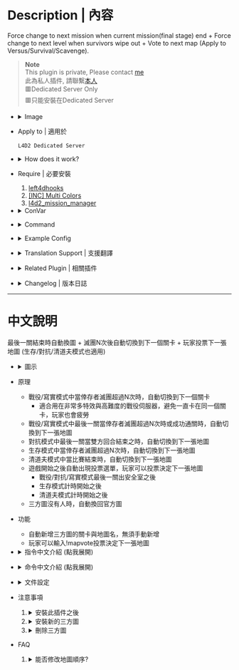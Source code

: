 # Description | 內容
Force change to next mission when current mission(final stage) end + Force change to next level when survivors wipe out + Vote to next map (Apply to Versus/Survival/Scavenge).

> __Note__ <br/>
This plugin is private, Please contact [me](https://github.com/fbef0102/Game-Private_Plugin#私人插件列表-private-plugins-list)<br/>
此為私人插件, 請聯繫[本人](https://github.com/fbef0102/Game-Private_Plugin#私人插件列表-private-plugins-list)
<br/>🟥Dedicated Server Only
<br/>🟥只能安裝在Dedicated Server

* <details><summary>Image</summary>

	* Automatically change next level when survivors wipe out in coop/realism
	<br/>![sm_l4d_mapchanger_1](image/sm_l4d_mapchanger_1.jpg)
	* Players can vote next map
	<br/>![sm_l4d_mapchanger_2](image/sm_l4d_mapchanger_2.jpg)
	<br/>![sm_l4d_mapchanger_3](image/sm_l4d_mapchanger_3.jpg)
</details>

* Apply to | 適用於
	```
	L4D2 Dedicated Server
	```

* <details><summary>How does it work?</summary>

	* Automatically change next level when survivors wipe out in coop/realism
	* Automatically change next map when survivors wipe out in survival
	* Automatically change next map when match end in scavenge
	* Automatically change next map when final ends in versus/cooo/realism
	* Automatic parsing of custom maps vpk files - no need to add map names manually
	* Next map vote starts when 
		* Leaving the saferoom
		* Survival/Scavenge round starts 
	* Auto change map to official map if no one in server when playing custom maps
</details>

* Require | 必要安裝
	1. [left4dhooks](https://forums.alliedmods.net/showthread.php?t=321696)
	2. [[INC] Multi Colors](https://github.com/fbef0102/L4D1_2-Plugins/releases/tag/Multi-Colors)
	3. [l4d2_mission_manager](https://github.com/fbef0102/L4D2-Plugins/tree/master/l4d2_mission_manager)

* <details><summary>ConVar</summary>

	* cfg/sourcemod/sm_l4d_mapchanger.cfg
		```php
		// Mission for change by default on final map in coop/realism.
		// Empty=Use configs/missioncycle.coop.txt map order
		sm_l4d_fmc_def_coop ""

		// Map for change by default in survival.
		// Empty=Use configs/missioncycle.survival.txt map order
		sm_l4d_fmc_def_survival "c5m5_bridge"

		// Mission for change by default on final map in versus.
		// Empty=Use configs/missioncycle.versus.txt map order
		sm_l4d_fmc_def_versus ""

		// Map for change by default in scavenge.
		// Empty=Use configs/missioncycle.scavenge.txt map order
		sm_l4d_fmc_def_scavenge "c14m1_junkyard"

		// Quantity of rounds (tries) events survivors wipe out before force of changelevel on non-final maps in coop/realism (0=Off)
		sm_l4d_fmc_crec_coop_map "3"

		// Quantity of rounds (tries) events survivors wipe out before force of changelevel on final maps in coop/realism (0=Off)
		sm_l4d_fmc_crec_coop_final "3"

		// Quantity of rounds (tries) events survivors wipe out before force of changelevel in survival. (0=Off)
		sm_l4d_fmc_crec_survival_map "5"

		// After final map finishes, delay before force of changelevel in versus. (0=Don't force to change map)
		sm_l4d_fmc_delay_vs "13.0"

		// After quantity of survival rounds (tries), delay before force of changelevel in survival. (0=Don't force to change map)
		sm_l4d_fmc_delay_survival "15.0"

		// After scavenge match ends, delay before force of changelevel in scavenge. (0=Don't force to change map)
		sm_l4d_fmc_delay_scavenge "15.0"

		// In coop/realism final map, when to change next map? 
		// -1=Wait until campaign credit end or players press space to skip credit.
		// 0=Don't force to change map
		// >0: After final rescue vehicle leaving, delay before force of changelevel
		sm_l4d_fmc_delay_coop_final "15.0"

		// Enables next mission and how many chances left to advertise to players.
		sm_l4d_fmc_announce "1"

		// If 1, Enables players to vote for the next map or campaign.
		sm_l4d_fmc_voting_system_enabled "1"

		// When to display vote menu to player in coop/versus/realim? 0=When survivors leave the saferoom, 1=When final rescue starts
		sm_l4d_fmc_voting_system_when "1"

		// How the next campaign/map is advertised during a finale and scavenge/survival map [0 = DISABLED, 1 = HINT TEXT, 2 = CHAT TEXT]
		sm_l4d_fmc_next_map_ad_mode "2"

		// Time in seconds between advertisements for the next campaign/map on finales and scavenge/survival maps. (0=Off)
		sm_l4d_fmc_next_map_ad_interval "120.0"

		// Time in seconds to wait after survivors leave the start area to advertise voting system. (0=Off)
		sm_l4d_fmc_voting_ad_delay_time "10.0"

		// If 1, Excludes current map(s) from the map voting menu
		sm_l4d_fmc_next_map_menu_excludes "1"

		// Controls the maps shown in the next map voting menu [0 = Official and addon maps, 1 = Official maps only, 2 = Addon maps only]
		sm_l4d_fmc_next_map_menu_options "0"

		// Controls the order of maps shown in the next map voting menu [0 = Official then addon maps, 1 = Random]
		sm_l4d_fmc_next_map_menu_order "0"

		// If 1, The server automatically switch to the first available official map when no one is playing a 3-rd map
		sm_l4d_fmc_prevent_empty_server "1"
		```
</details>

* <details><summary>Command</summary>
	
	* **Display Next Map**
		```php
		sm_fmc_nextmap
		sm_fmc
		```

	* **Vote the next map**
		```php
		sm_mapvote
		```

	* **See all the votes**
		```php
		sm_mapvotes
		```
</details>

* <details><summary>Example Config</summary>

	* [data/sm_l4d_mapchanger.txt](data/sm_l4d_mapchanger.txt)
		```php
		"ForceMissionChangerSettings"
		{
			"c1m2_streets"
			{
				"chapter_nextmap" "c5m3_cemetery" // <-- next chapter in coop/versus/realism
				"chapter_nextname" "c5m3_cemetery" // <-- Translation phrase in maps.phrases.txt or missions.phrases.txt
			}

			"c8m5_rooftop" // current map
			{
				"next mission map" "c9m2_lots"   // <-- next campaign in coop/versus/realism
				"next mission name" "L4D2C9"  	// <-- Translation phrase in maps.phrases.txt or missions.phrases.txt
				
				"survival_nextmap" "c1m2_streets"	// <-- next map in survival mode
				"survival_nextname" "c1m2_streets" 	// <-- Translation phrase in maps.phrases.txt or missions.phrases.txt

				"scavenge_nextmap" "c2m1_highway" // <-- next map in scavenge mode
				"scavenge_nextname" "c2m1_highway" // <-- Translation phrase in maps.phrases.txt or missions.phrases.txt
			}

			// If map name not in this file
			// In Coop/Realism, Next map would be: sm_l4d_fmc_def_coop "xxxxx"，if convar value empty, then map order in configs/missioncycle.coop.txt
			// In Versus, Next map would be: sm_l4d_fmc_def_versus "xxxxx"，if convar value empty, then map order in configs/missioncycle.versus.txt
			// In Survival, Next map would be: sm_l4d_fmc_def_survival "xxxxx"，if convar value empty, then map order in configs/missioncycle.survival.txt
			// In Scavenge, Next map would be: sm_l4d_fmc_def_scavenge "xxxxx"，if convar value empty, then map order in configs/missioncycle.scavenge.txt
		} 
		```

	* [configs/finale.coop.txt](configs/finale.coop.txt)
		```php
		// The following maps will be treated as finale maps in Coop/Versus/Realism mode mode. Example: c1m1_hotel. Do not delete this line!
		l4d2_deathcraft_05_lighthouse
		l4d2_minecraft_evolution
		```
</details>

* <details><summary>Translation Support | 支援翻譯</summary>

	```
	English
	繁體中文
	简体中文
	```
</details>

* <details><summary>Related Plugin | 相關插件</summary>

	1. [l4d_restartmap_command](https://github.com/fbef0102/Game-Private_Plugin/tree/main/L4D_插件/Map_%E9%97%9C%E5%8D%A1/l4d_restartmap_command): Admin say !restartmap to restart current map + Force of restartmap after Quantity of rounds (tries) events survivors wipe out
		> 管理員輸入!restartmap能重新地圖關卡 + 滅團N次後重新地圖

	2. [l4d_random_map_vote](https://github.com/fbef0102/Game-Private_Plugin/tree/main/L4D_插件/Map_%E9%97%9C%E5%8D%A1/l4d_random_map_vote):Vote to change map, the map is chosen randomly from data
		> 投票更換地圖，但是地圖是隨機挑選的
</details>

* <details><summary>Changelog | 版本日誌</summary>

	* v1.7h (2024-11-12)
		* Update cvars

	* v1.6h (2024-9-29)
		* In coop/realism mode, force of changelevel in coop/realism after campaign credit end or players press space to skip credit
		* Update cvars

	* v1.5h (2024-9-12)
		* Fixed mapvote menu error after server startup
		* Update Data

	* v1.4h (2024-4-16)
		* Change next chapter in coop/realism/versus
		* Update Data

	* v1.3h (2024-2-7)
		* Fixed vote menu wrong map order

	* v1.2h (2024-1-7)
		* Fixed cvar is not working

	* v1.1h (2023-4-18)
		* Optimize code
		* Fixed next map not working in custom final maps

	* v1.0h (2023-4-17)
		* Support Scavenge Mode. After scavenge match ends, force to change next map
		* Player can vote the next map in survival/scavenge or next campaign in coop/versus
		* Require l4d2_mission_manager
		* Code Credit: [Automatic Campaign Switcher (ACS) from Chris7c0](https://github.com/Chris7c0/ACS)

	* v1.4.0
		* [Original Plugin by Dionys](https://forums.alliedmods.net/showthread.php?t=81982)
</details>

- - - -
# 中文說明
最後一關結束時自動換圖 + 滅團N次後自動切換到下一個關卡 + 玩家投票下一張地圖 (生存/對抗/清道夫模式也適用)

* <details><summary>圖示</summary>

	* 自動切換到下一張地圖
	<br/>![sm_l4d_mapchanger_1_zho](image/zho/sm_l4d_mapchanger_1_zho.jpg)
	* 玩家可以投票選擇下一張地圖 (會自動顯示所有地圖包括三方圖)
	<br/>![sm_l4d_mapchanger_2_zho](image/zho/sm_l4d_mapchanger_2_zho.jpg)
	<br/>![sm_l4d_mapchanger_3_zho](image/zho/sm_l4d_mapchanger_3_zho.jpg)
</details>

* 原理
	* 戰役/寫實模式中當倖存者滅團超過N次時，自動切換到下一個關卡
		* 適合用在非常多特效與高難度的戰役伺服器，避免一直卡在同一個關卡，玩家也會疲勞
	* 戰役/寫實模式中最後一關當倖存者滅團超過N次時或成功通關時，自動切換到下一張地圖
	* 對抗模式中最後一關當雙方回合結束之時，自動切換到下一張地圖
	* 生存模式中當倖存者滅團超過N次時，自動切換到下一張地圖
	* 清道夫模式中當比賽結束時，自動切換到下一張地圖
	* 遊戲開始之後自動出現投票選單，玩家可以投票決定下一張地圖
		* 戰役/對抗/寫實模式最後一關出安全室之後
		* 生存模式計時開始之後
		* 清道夫模式計時開始之後
	* 三方圖沒有人時，自動換回官方圖

* 功能
	* 自動新增三方圖的關卡與地圖名，無須手動新增
	* 玩家可以輸入!mapvote投票決定下一張地圖

* <details><summary>指令中文介紹 (點我展開)</summary>

	* cfg/sourcemod/sm_l4d_mapchanger.cfg
		```php
		// 預設 戰役/寫實模式 最終關之後的下一張地圖
		// 空=下一張地圖依照configs/missioncycle.coop.txt的地圖順序
		sm_l4d_fmc_def_coop ""

		// 預設 生存模式 的下一張地圖
		// 空=下一張地圖依照configs/missioncycle.survival.txt的地圖順序
		sm_l4d_fmc_def_survival "c5m5_bridge"

		// 預設 對抗模式 最終關之後的下一張地圖
		// 空=下一張地圖依照configs/missioncycle.versus.txt的地圖順序
		sm_l4d_fmc_def_versus ""

		// 預設 清道夫模式 的下一張地圖
		// 空=下一張地圖依照configs/missioncycle.scavenge.txt的地圖順序
		sm_l4d_fmc_def_scavenge "c14m1_junkyard"

		// 戰役/寫實模式 下非最終關卡，生還者滅團超過三次則切換到下一個關卡 (0=關閉這項功能)
		sm_l4d_fmc_crec_coop_map "3"

		// 戰役/寫實模式 下最終關卡，生還者滅團超過三次則切換到下一張地圖 (0=關閉這項功能)
		sm_l4d_fmc_crec_coop_final "3"

		// 生存模式 下最終關卡，生還者滅團超過五次則切換到下一張地圖. (0=關閉這項功能)
		sm_l4d_fmc_crec_survival_map "5"

		// 對抗模式 最終關結束時，13秒之後切換下一張地圖. (0=不要切換地圖)
		sm_l4d_fmc_delay_vs "13.0"

		// 生存模式 回合結束時，15秒之後切換下一張地圖. (0=不要切換地圖)
		sm_l4d_fmc_delay_survival "15.0"

		// 清道夫模式 比賽結束時，15秒之後切換下一張地圖. (0=不要切換地圖)
		sm_l4d_fmc_delay_scavenge "15.0"

		// 戰役/寫實模式 最後一關結束後，何時換圖?
		// -1=地圖統計表跑完之後或是玩家們按下"空白鍵-投票跳過"
		// 0=不要切換地圖
		// >0: 上了救援載具並且等待此秒數之後切換下一張地圖
		sm_l4d_fmc_delay_coop_final "15.0"

		// 為1時，持續發公告顯示下一張地圖.
		sm_l4d_fmc_announce "1"

		// 為1時，玩家可以投票決定下一張地圖.
		sm_l4d_fmc_voting_system_enabled "1"

		// (戰役/對抗/寫實模式) 何時顯示投票介面? 0=倖存者離開安全室時, 1=救援開始時
		sm_l4d_fmc_voting_system_when "1"

		// 如何發公告顯示下一張地圖 [0 = 不發公告, 1 = 黑底白字框, 2 = 聊天框]
		sm_l4d_fmc_next_map_ad_mode "2"

		// 每隔120秒發公告顯示下一張地圖. (0=關閉這項功能)
		sm_l4d_fmc_next_map_ad_interval "120.0"

		// 離開安全室或回合開始10秒後顯示投票介面. (0=關閉這項功能)
		sm_l4d_fmc_voting_ad_delay_time "10.0"

		// 為1時，不能投票給當前相同的地圖
		sm_l4d_fmc_next_map_menu_excludes "1"

		// 投票介面顯示的地圖有 [0 = 官方圖與三方圖, 1 = 官方圖, 2 = 三方圖 ]
		sm_l4d_fmc_next_map_menu_options "0"

		// 投票介面如何顯示地圖順序 [0 = 先顯示官方圖再顯示三方圖, 1 = 隨便]
		sm_l4d_fmc_next_map_menu_order "0"

		// 為1時，三方圖沒有人時，自動換回官方圖
		sm_l4d_fmc_prevent_empty_server "1"
		```
</details>

* <details><summary>命令中文介紹 (點我展開)</summary>
	
	* **顯示下一張地圖**
		```php
		sm_fmc_nextmap
		sm_fmc
		```

	* **投票下一張地圖**
		```php
		sm_mapvote
		```

	* **查看所有票數**
		```php
		sm_mapvotes
		```
</details>

* <details><summary>文件設定</summary>

	* 設定文件[data/sm_l4d_mapchanger.txt](data/sm_l4d_mapchanger.txt)決定切換到哪一張地圖
		```php
		"ForceMissionChangerSettings"
		{
			"c1m2_streets"
			{
				"chapter_nextmap" "c5m3_cemetery" // <-- 戰役/對抗/寫實模式 過關後的下一關地圖 (也可以寫三方圖)
				"chapter_nextname" "c5m3_cemetery" // <-- 對應maps.phrases.txt或missions.phrases.txt裡面的翻譯句子，沒有寫翻譯則直接顯示c5m3_cemetery
			}

			"c8m5_rooftop" // 當前地圖
			{
				"next mission map" "c9m2_lots"   // <-- 戰役/對抗/寫實模式 下一張地圖名 (也可以寫三方圖)
				"next mission name" "L4D2C9"  	// <-- 對應maps.phrases.txt或missions.phrases.txt裡面的翻譯句子，沒有寫翻譯則直接顯示L4D2C9
				
				"survival_nextmap" "c1m2_streets"	// <-- 生存模式 下一張地圖名 (也可以寫三方圖)
				"survival_nextname" "c1m2_streets" // <-- 對應maps.phrases.txt或missions.phrases.txt裡面的翻譯句子，沒有寫翻譯則直接顯示c1m2_streets

				"scavenge_nextmap" "c2m1_highway" // <-- 清道夫模式　下一關的地圖名 (也可以寫三方圖)
				"scavenge_nextname" "c2m1_highway" // <-- 對應maps.phrases.txt或missions.phrases.txt裡面的翻譯句子，沒有寫翻譯則直接顯示c2m1_highway
			}

			// 沒有寫地圖名的其他關卡，則
			// 戰役/寫實模式 下一張地圖是: sm_l4d_fmc_def_coop 所寫的地圖，如指令沒有寫地圖則依照configs/missioncycle.coop.txt的地圖順序
			// 對抗模式 下一張地圖是: sm_l4d_fmc_def_versus 所寫的地圖，如指令沒有寫地圖則依照configs/missioncycle.versus.txt的地圖順序
			// 生存模式 下一張地圖是: sm_l4d_fmc_def_survival 所寫的地圖，如指令沒有寫地圖則依照configs/missioncycle.survival.txt的地圖順序
			// 清道夫模式 下一張地圖是: sm_l4d_fmc_def_scavenge 所寫的地圖，如指令沒有寫地圖則依照configs/missioncycle.scavenge.txt的地圖順序
		} 
		```

	* 設定文件[configs/finale.coop.txt](configs/finale.coop.txt)決定哪些關卡為最終章節
		```php
		// 戰役/對抗/寫實模式下 這些關卡將視為最終章節，在這些章節可以投票與自動換圖
		// 避免一堆垃圾三方圖明明是救援關卡卻不是最後的章節
		l4d2_deathcraft_05_lighthouse
		l4d2_minecraft_evolution
		```
</details>


* 注意事項
	1. <details><summary>安裝此插件之後</summary>

		* 安裝上這個插件並啟動伺服器之後，伺服器會自動產生以下檔案
			* configs/missioncycle.coop.txt
			* configs/missioncycle.scavenge.txt
			* configs/missioncycle.survival.txt
			* configs/missioncycle.versus.txt
			* configs/finale.coop.txt
	</details>

	2. <details><summary>安裝新的三方圖</summary>

		* 每當安裝新的三方圖時，left4dead2/addons/sourcemod/configs/內的文件內容會有變化，自動新增三方圖的關卡與地圖名
			* configs/missioncycle.coop.txt
			* configs/missioncycle.scavenge.txt
			* configs/missioncycle.survival.txt
			* configs/missioncycle.versus.txt
	</details>

	3. <details><summary>刪除三方圖</summary>

		* 每次刪除三方圖檔案的時候，我建議關閉伺服器然後刪除以下檔案
			* configs/missioncycle.coop.txt
			* configs/missioncycle.scavenge.txt
			* configs/missioncycle.survival.txt
			* configs/missioncycle.versus.txt
		* 再重新啟動服務器，如果不這麼做那也沒關係
	</details>

* FAQ
	1. <details><summary>能否修改地圖順序?</summary>

		* 可以更動以下檔案的內容，改變地圖順序
			* configs/missioncycle.coop.txt
			* configs/missioncycle.scavenge.txt
			* configs/missioncycle.survival.txt
			* configs/missioncycle.versus.txt
	</details>